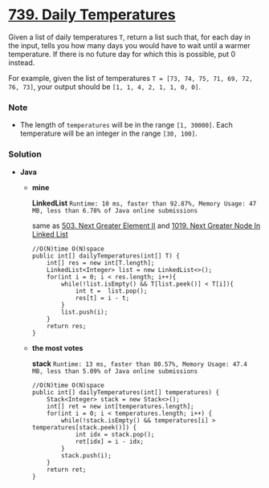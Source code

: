 # [739. Daily Temperatures](https://leetcode.com/problems/daily-temperatures/)

Given a list of daily temperatures `T`, return a list such that, for each day in the input, tells you how many days you would have to wait until a warmer temperature. If there is no future day for which this is possible, put 0 instead.

For example, given the list of temperatures `T = [73, 74, 75, 71, 69, 72, 76, 73]`, your output should be `[1, 1, 4, 2, 1, 1, 0, 0]`.

### Note
* The length of `temperatures` will be in the range `[1, 30000]`. Each temperature will be an integer in the range `[30, 100]`.

### Solution
* **Java**
  * **mine**
 
    **LinkedList** `Runtime: 10 ms, faster than 92.87%, Memory Usage: 47 MB, less than 6.78% of Java online submissions `
    
    same as [503. Next Greater Element II](https://github.com/103style/LeetCode/blob/master/Stack/503.%20Next%20Greater%20Element%20II.md)  and [1019. Next Greater Node In Linked List](https://github.com/103style/LeetCode/blob/master/Linked%20List/1019.%20Next%20Greater%20Node%20In%20Linked%20List.md)
    ```
    //O(N)time O(N)space
    public int[] dailyTemperatures(int[] T) {
        int[] res = new int[T.length];
        LinkedList<Integer> list = new LinkedList<>();
        for(int i = 0; i < res.length; i++){
            while(!list.isEmpty() && T[list.peek()] < T[i]){
                int t =  list.pop();
                res[t] = i - t;
            }
            list.push(i);
        }
        return res;
    }
    ```
  
  * **the most votes**
  
    **stack** `Runtime: 13 ms, faster than 80.57%, Memory Usage: 47.4 MB, less than 5.09% of Java online submissions`
    ```
    //O(N)time O(N)space
    public int[] dailyTemperatures(int[] temperatures) {
        Stack<Integer> stack = new Stack<>();
        int[] ret = new int[temperatures.length];
        for(int i = 0; i < temperatures.length; i++) {
            while(!stack.isEmpty() && temperatures[i] > temperatures[stack.peek()]) {
                int idx = stack.pop();
                ret[idx] = i - idx;
            }
            stack.push(i);
        }
        return ret;
    }
    ```
